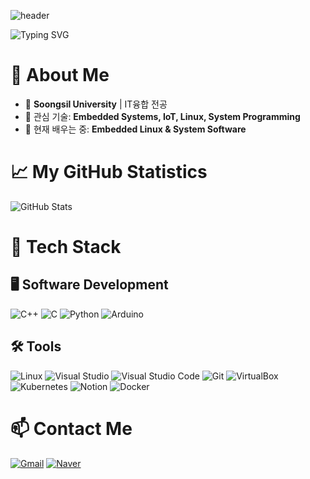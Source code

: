 ![header](https://capsule-render.vercel.app/api?type=soft&color=0:87CEEB,100:1E3A8A&height=150&text=Hi,+I'm+youngmin!&fontSize=50&fontColor=ffffff)

![Typing SVG](https://readme-typing-svg.demolab.com?font=Fira+Code&pause=1000&color=F7F7F7&center=true&vCenter=true&width=435&lines=Welcome+to+my+GitHub!;Let's+connect!🚀)

# 👋 About Me
- 🏫 **Soongsil University** | IT융합 전공
- 🔭 관심 기술: **Embedded Systems, IoT, Linux, System Programming**
- 🌱 현재 배우는 중: **Embedded Linux & System Software**


# 📈 My GitHub Statistics
![GitHub Stats](https://github-readme-stats.vercel.app/api?username=dallsca&show_icons=true&theme=default)

# 🚀 Tech Stack
## 🖥️ Software Development
![C++](https://img.shields.io/badge/C++-00599C?style=flat&logo=c%2B%2B&logoColor=white)
![C](https://img.shields.io/badge/C-00599C?style=flat&logo=c&logoColor=white)
![Python](https://img.shields.io/badge/Python-3776AB?style=flat&logo=python&logoColor=white)
![Arduino](https://img.shields.io/badge/Arduino-00979D?style=flat&logo=arduino&logoColor=white)

## 🛠️ Tools
![Linux](https://img.shields.io/badge/Linux-FCC624?style=flat&logo=linux&logoColor=black)
![Visual Studio](https://img.shields.io/badge/Visual%20Studio-5C2D91?style=flat&logo=visual-studio&logoColor=white)
![Visual Studio Code](https://img.shields.io/badge/Visual%20Studio%20Code-007ACC?style=flat&logo=visual-studio-code&logoColor=white)
![Git](https://img.shields.io/badge/Git-F05032?style=flat&logo=git&logoColor=white)
![VirtualBox](https://img.shields.io/badge/VirtualBox-183A61?style=flat&logo=virtualbox&logoColor=white)
![Kubernetes](https://img.shields.io/badge/Kubernetes-326CE5?style=flat&logo=kubernetes&logoColor=white)
![Notion](https://img.shields.io/badge/Notion-000000?style=flat&logo=notion&logoColor=white)
![Docker](https://img.shields.io/badge/Docker-2496ED?style=flat&logo=docker&logoColor=white)



# 📫 Contact Me
[![Gmail](https://img.shields.io/badge/Gmail-D14836?style=flat&logo=gmail&logoColor=white)](howfly0078@gmail.com)
[![Naver](https://img.shields.io/badge/Naver-03C75A?style=flat&logo=naver&logoColor=white)](dallsca@naver.com)



